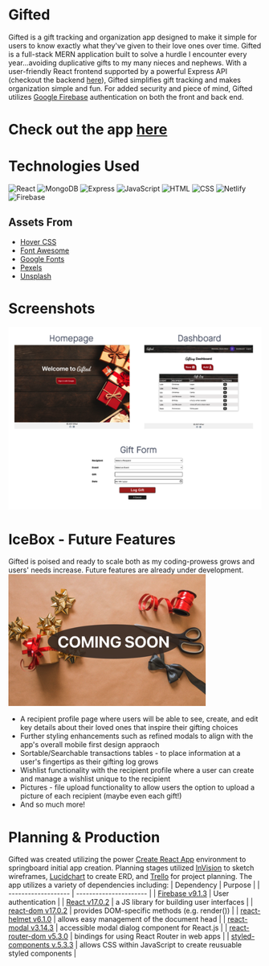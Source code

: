 # Gifted 
Gifted is a gift tracking and organization app designed to make it simple for users to know exactly what they've given to their love ones over time. Gifted is a full-stack MERN application built to solve a hurdle I encounter every year...avoiding duplicative gifts to my many nieces and nephews. With a user-friendly React frontend supported by a powerful Express API (checkout the backend [here](https://github.com/ReticentPixie/gifted-api)), Gifted simplifies gift tracking and makes organization simple and fun. For added security and piece of mind, Gifted utilizes [Google Firebase](https://firebase.google.com) authentication on both the front and back end.

# Check out the app **[here](https://gifted-react-app.netlify.app)**

# Technologies Used
![React](https://img.shields.io/badge/React-20232A?style=for-the-badge&logo=react&logoColor=61DAFB)
![MongoDB](https://img.shields.io/badge/MongoDB-%234ea94b.svg?style=for-the-badge&logo=mongodb&logoColor=white)
![Express](https://img.shields.io/badge/Express.js-404D59?style=for-the-badge)
![JavaScript](https://img.shields.io/badge/JavaScript-F7DF1E?style=for-the-badge&logo=javascript&logoColor=black)
![HTML](https://img.shields.io/badge/HTML-239120?style=for-the-badge&logo=html5&logoColor=white)
![CSS](https://img.shields.io/badge/CSS-239120?&style=for-the-badge&logo=css3&logoColor=white)
![Netlify](https://img.shields.io/badge/Netlify-00C7B7?style=for-the-badge&logo=netlify&logoColor=white)
![Firebase](https://img.shields.io/badge/firebase-%23039BE5.svg?style=for-the-badge&logo=firebase)
## Assets From
- [Hover CSS](https://ianlunn.github.io/Hover)
- [Font Awesome](https://fontawesome.com)
- [Google Fonts](https://fonts.google.com/)
- [Pexels](https://www.pexels.com/)
- [Unsplash](https://unsplash.com/)

# Screenshots
![Gifted Screenshots](/public/images/gifted-screenshots.png)

# IceBox - Future Features 
Gifted is poised and ready to scale both as my coding-prowess grows and users' needs increase. Future features are already under development.<br>
![Future Features](/public/images/Coming-Soon.png)<br>
- A recipient profile page where users will be able to see, create, and edit key details about their loved ones that inspire their gifting choices
- Further styling enhancements such as refined modals to align with the app's overall mobile first design appraoch
- Sortable/Searchable transactions tables - to place information at a user's fingertips as their gifting log grows
- Wishlist functionality with the recipient profile where a user can create and manage a wishlist unique to the recipient
- Pictures - file upload functionality to allow users the option to upload a picture of each recipient (maybe even each gift!)
- And so much more!

# Planning & Production
Gifted was created utilizing the power [Create React App](https://reactjs.org/docs/create-a-new-react-app.html#create-react-app) environment to springboard initial app creation. Planning stages utilized [InVision](https://diana178050.invisionapp.com/freehand/Gifted-Wire-Frames-pu9As7Dmx) to sketch wireframes, [Lucidchart](https://lucid.app/lucidchart/b878e861-1182-49ac-877c-600350c0c60a/edit?viewport_loc=204%2C-67%2C1701%2C1483%2C0_0&invitationId=inv_6b4c5476-0028-4889-ba5a-72fe7f47e707) to create ERD, and [Trello](https://trello.com/b/JsfdVfSC/seir-project-3#) for project planning. The app utilizes a variety of dependencies including:
| Dependency | Purpose |
| ------------------- | ---------------------- |
| [Firebase v9.1.3](https://firebase.google.com) | User authentication |
| [React v17.0.2](https://reactjs.org/) | a JS library for building user interfaces |
| [react-dom v17.0.2](https://reactjs.org/docs/react-dom.html) | provides DOM-specific methods (e.g. render()) |
| [react-helmet v6.1.0](https://www.npmjs.com/package/react-helmet) | allows easy management of the document head |
| [react-modal v3.14.3](https://www.npmjs.com/package/react-modal) | accessible modal dialog component for React.js |
| [react-router-dom v5.3.0](https://www.npmjs.com/package/react-router-dom) | bindings for using React Router in web apps |
| [styled-components v.5.3.3](https://styled-components.com/) | allows CSS within JavaScript to create reusuable styled components |